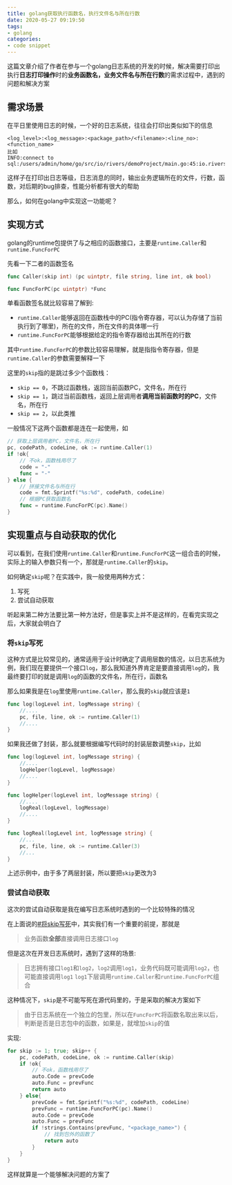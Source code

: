 ```yaml
---
title: golang获取执行函数名，执行文件名与所在行数
date: 2020-05-27 09:19:50
tags:
- golang
categories:
- code snippet
---
```


这篇文章介绍了作者在参与一个golang日志系统的开发的时候，解决需要打印出执行**日志打印操作**时的**业务函数名，业务文件名与所在行数**的需求过程中，遇到的问题和解决方案

<!-- more -->

## 需求场景

在平日里使用日志的时候，一个好的日志系统，往往会打印出类似如下的信息

```text
<log_level>:<log_message>:<package_path>/<filename>:<line_no>:<function_name>
比如
INFO:connect to sql:/users/admin/home/go/src/io/rivers/demoProject/main.go:45:io.rivers.demoProject.testFunction
```

这样子在打印出日志等级，日志消息的同时，输出业务逻辑所在的文件，行数，函数，对后期的bug排查，性能分析都有很大的帮助

那么，如何在golang中实现这一功能呢？

## 实现方式

golang的runtime包提供了与之相应的函数接口，主要是`runtime.Caller`和`runtime.FuncForPC`

先看一下二者的函数签名

```go
func Caller(skip int) (pc uintptr, file string, line int, ok bool)

func FuncForPC(pc uintptr) *Func
```

单看函数签名就比较容易了解到:

- `runtime.Caller`能够返回在函数栈中的PC(指令寄存器，可以认为存储了当前执行到了哪里)，所在的文件，所在文件的具体哪一行
- `runtime.FuncForPC`能够根据给定的指令寄存器给出其所在的行数

其中`runtime.FuncForPC`的参数比较容易理解，就是指指令寄存器，但是`runtime.Caller`的参数需要解释一下

这里的`skip`指的是跳过多少个函数栈：

- `skip == 0`，不跳过函数栈，返回当前函数PC，文件名，所在行
- `skip == 1`，跳过当前函数栈，返回上层调用者**调用当前函数时的PC**，文件名，所在行
- `skip == 2`，以此类推

一般情况下这两个函数都是连在一起使用，如

```go
// 获取上层调用者PC，文件名，所在行
pc, codePath, codeLine, ok := runtime.Caller(1)
if !ok{
    // 不ok，函数栈用尽了
    code = "-"
    func = "-"
} else {
    // 拼接文件名与所在行
    code = fmt.Sprintf("%s:%d", codePath, codeLine)
    // 根据PC获取函数名
    func = runtime.FuncForPC(pc).Name()
}
```

## 实现重点与自动获取的优化

可以看到，在我们使用`runtime.Caller`和`runtime.FuncForPC`这一组合击的时候，实际上的输入参数只有一个，那就是`runtime.Caller`的`skip`。

如何确定`skip`呢？在实践中，我一般使用两种方式：

1. 写死
2. 尝试自动获取

听起来第二种方法要比第一种方法好，但是事实上并不是这样的，在看完实现之后，大家就会明白了

### 将`skip`写死

这种方式是比较常见的，通常适用于设计时确定了调用层数的情况，以日志系统为例，我们现在要提供一个接口`log`，那么我知道外界肯定是要直接调用`log`的，我最终要打印的就是调用`log`的函数的文件名，所在行，函数名

那么如果我是在`log`里使用`runtime.Caller`，那么我的`skip`就应该是`1`

```go
func log(logLevel int, logMessage string) {
    //....
    pc, file, line, ok := runtime.Caller(1)
    //....
}
```

如果我还做了封装，那么就要根据编写代码时的封装层数调整`skip`，比如

```go
func log(logLevel int, logMessage string) {
    //....
    logHelper(logLevel, logMessage)
    //....
}

func logHelper(logLevel int, logMessage string) {
    //....
    logReal(logLevel, logMessage)
    //....
}

func logReal(logLevel int, logMessage string) {
    //...
    pc, file, line, ok := runtime.Caller(3)
    //...
}
```

上述示例中，由于多了两层封装，所以要把`skip`更改为3

### 尝试自动获取

这次的尝试自动获取是我在编写日志系统时遇到的一个比较特殊的情况

在上面说的[#将skip写死](#将skip写死)中，其实我们有一个重要的前提，那就是

> 业务函数**全部**直接调用日志接口`log`

但是这次在开发日志系统时，遇到了这样的场景:

> 日志拥有接口`log1`和`log2`，`log2`调用`log1`，业务代码既可能调用`log2`，也可能直接调用`log1`
> `log1`下层调用`runtime.Caller`和`runtime.FuncForPC`组合

这种情况下，`skip`是不可能写死在源代码里的，于是采取的解决方案如下

> 由于日志系统在一个独立的包里，所以在`FuncForPC`将函数名取出来以后，判断是否是日志包中的函数，如果是，就增加`skip`的值

实现:

```go
for skip := 1; true; skip++ {
    pc, codePath, codeLine, ok := runtime.Caller(skip)
    if !ok{
        // 不ok，函数栈用尽了
        auto.Code = prevCode
        auto.Func = prevFunc
        return auto
    } else{
        prevCode = fmt.Sprintf("%s:%d", codePath, codeLine)
        prevFunc = runtime.FuncForPC(pc).Name()
        auto.Code = prevCode
        auto.Func = prevFunc
        if !strings.Contains(prevFunc, "<package_name>") {
            // 找到包外的函数了
            return auto
        }
    }
}
```

这样就算是一个能够解决问题的方案了
